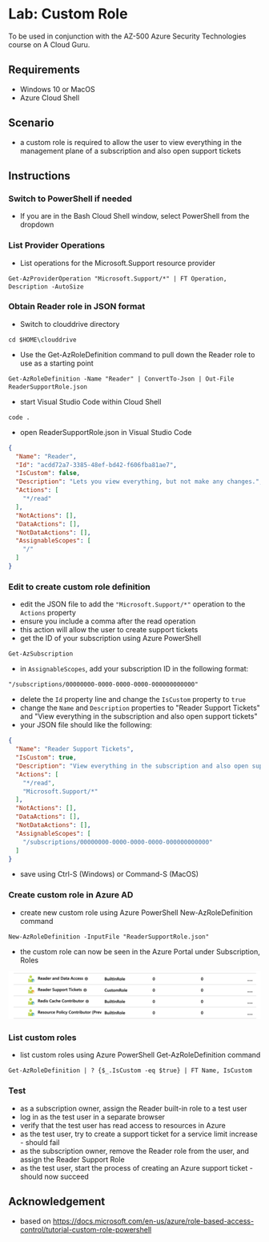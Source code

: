 # Lab: Custom Role

To be used in conjunction with the AZ-500 Azure Security Technologies course on A Cloud Guru.

## Requirements
* Windows 10 or MacOS
* Azure Cloud Shell

## Scenario
* a custom role is required to allow the user to view everything in the management plane of a subscription and also open support tickets

## Instructions

### Switch to PowerShell if needed
* If you are in the Bash Cloud Shell window, select PowerShell from the dropdown

### List Provider Operations
* List operations for the Microsoft.Support resource provider
```
Get-AzProviderOperation "Microsoft.Support/*" | FT Operation, Description -AutoSize
```

### Obtain Reader role in JSON format
* Switch to clouddrive directory
```
cd $HOME\clouddrive
```
* Use the Get-AzRoleDefinition command to pull down the Reader role to use as a starting point
```
Get-AzRoleDefinition -Name "Reader" | ConvertTo-Json | Out-File ReaderSupportRole.json
```
* start Visual Studio Code within Cloud Shell
```
code .
```
* open ReaderSupportRole.json in Visual Studio Code
```json
{
  "Name": "Reader",
  "Id": "acdd72a7-3385-48ef-bd42-f606fba81ae7",
  "IsCustom": false,
  "Description": "Lets you view everything, but not make any changes.",
  "Actions": [
    "*/read"
  ],
  "NotActions": [],
  "DataActions": [],
  "NotDataActions": [],
  "AssignableScopes": [
    "/"
  ]
}
```

### Edit to create custom role definition
* edit the JSON file to add the `"Microsoft.Support/*"` operation to the `Actions` property
* ensure you include a comma after the read operation
* this action will allow the user to create support tickets
* get the ID of your subscription using Azure PowerShell
```
Get-AzSubscription
```
* in `AssignableScopes`, add your subscription ID in the following format:
```
"/subscriptions/00000000-0000-0000-0000-000000000000"
```
* delete the `Id` property line and change the `IsCustom` property to `true`
* change the `Name` and `Description` properties to "Reader Support Tickets" and "View everything in the subscription and also open support tickets"
* your JSON file should like the following:
```json
{
  "Name": "Reader Support Tickets",
  "IsCustom": true,
  "Description": "View everything in the subscription and also open support tickets.",
  "Actions": [
    "*/read",
    "Microsoft.Support/*"
  ],
  "NotActions": [],
  "DataActions": [],
  "NotDataActions": [],
  "AssignableScopes": [
    "/subscriptions/00000000-0000-0000-0000-000000000000"
  ]
}
```
* save using Ctrl-S (Windows) or Command-S (MacOS)

### Create custom role in Azure AD
* create new custom role using Azure PowerShell New-AzRoleDefinition command
```
New-AzRoleDefinition -InputFile "ReaderSupportRole.json"
```
* the custom role can now be seen in the Azure Portal under Subscription, Roles

![Alt text](custom-role.png?raw=true "Custom Resource Role")

### List custom roles
* list custom roles using Azure PowerShell Get-AzRoleDefinition command
```
Get-AzRoleDefinition | ? {$_.IsCustom -eq $true} | FT Name, IsCustom
```

### Test
* as a subscription owner, assign the Reader built-in role to a test user
* log in as the test user in a separate browser
* verify that the test user has read access to resources in Azure
* as the test user, try to create a support ticket for a service limit increase - should fail
* as the subscription owner, remove the Reader role from the user, and assign the Reader Support Role
* as the test user, start the process of creating an Azure support ticket - should now succeed

## Acknowledgement
* based on https://docs.microsoft.com/en-us/azure/role-based-access-control/tutorial-custom-role-powershell

